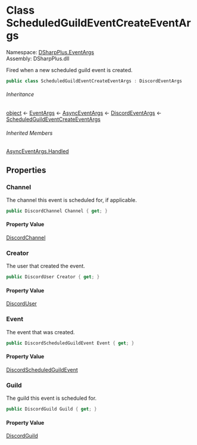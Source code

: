 # Class ScheduledGuildEventCreateEventArgs

Namespace: [DSharpPlus.EventArgs](DSharpPlus.EventArgs.md)  
Assembly: DSharpPlus.dll

Fired when a new scheduled guild event is created.

```csharp
public class ScheduledGuildEventCreateEventArgs : DiscordEventArgs
```

###### Inheritance

[object](https://learn.microsoft.com/dotnet/api/system.object) ← 
[EventArgs](https://learn.microsoft.com/dotnet/api/system.eventargs) ← 
[AsyncEventArgs](DSharpPlus.AsyncEvents.AsyncEventArgs.md) ← 
[DiscordEventArgs](DSharpPlus.EventArgs.DiscordEventArgs.md) ← 
[ScheduledGuildEventCreateEventArgs](DSharpPlus.EventArgs.ScheduledGuildEventCreateEventArgs.md)

###### Inherited Members

[AsyncEventArgs.Handled](DSharpPlus.AsyncEvents.AsyncEventArgs.md\#DSharpPlus\_AsyncEvents\_AsyncEventArgs\_Handled)

## Properties

### <a id="DSharpPlus_EventArgs_ScheduledGuildEventCreateEventArgs_Channel"></a>Channel

The channel this event is scheduled for, if applicable.

```csharp
public DiscordChannel Channel { get; }
```

#### Property Value

[DiscordChannel](DSharpPlus.Entities.DiscordChannel.md)

### <a id="DSharpPlus_EventArgs_ScheduledGuildEventCreateEventArgs_Creator"></a>Creator

The user that created the event.

```csharp
public DiscordUser Creator { get; }
```

#### Property Value

[DiscordUser](DSharpPlus.Entities.DiscordUser.md)

### <a id="DSharpPlus_EventArgs_ScheduledGuildEventCreateEventArgs_Event"></a>Event

The event that was created.

```csharp
public DiscordScheduledGuildEvent Event { get; }
```

#### Property Value

[DiscordScheduledGuildEvent](DSharpPlus.Entities.DiscordScheduledGuildEvent.md)

### <a id="DSharpPlus_EventArgs_ScheduledGuildEventCreateEventArgs_Guild"></a>Guild

The guild this event is scheduled for.

```csharp
public DiscordGuild Guild { get; }
```

#### Property Value

[DiscordGuild](DSharpPlus.Entities.DiscordGuild.md)


